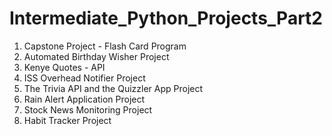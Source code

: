 # Intermediate_Python_Projects_Part2
1) Capstone Project - Flash Card Program
2) Automated Birthday Wisher Project
3) Kenye Quotes - API
4) ISS Overhead Notifier Project
5) The Trivia API and the Quizzler App Project
6) Rain Alert Application Project
7) Stock News Monitoring Project
8) Habit Tracker Project